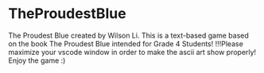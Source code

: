 # TheProudestBlue
The Proudest Blue created by Wilson Li. This is a text-based game based on the book The Proudest Blue intended for Grade 4 Students!
!!!Please maximize your vscode window in order to make the ascii art show properly! Enjoy the game :)

